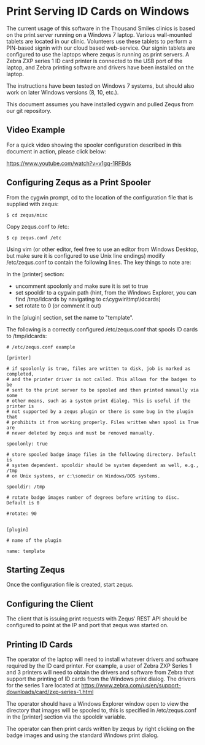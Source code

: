 Print Serving ID Cards on Windows
=================================

The current usage of this software in the Thousand Smiles clinics is based
on the print server running on a Windows 7 laptop. Various wall-mounted
tablets are located in our clinic. Volunteers use these tablets to perform
a PIN-based signin with our cloud based web-service. Our signin tablets are
configured to use the laptops where zequs is running as print servers. A Zebra 
ZXP series 1 ID card printer is connected to the USB port of the laptop, and 
Zebra printing software and drivers have been installed on the laptop. 

The instructions have been tested on Windows 7 systems, but should also work
on later Windows versions (8, 10, etc.).

This document assumes you have installed cygwin and pulled Zequs from our
git repository. 

Video Example
-------------

For a quick video showing the spooler configuration described in this 
document in action, please click below:

https://www.youtube.com/watch?v=v1gq-1RFBds

Configuring Zequs as a Print Spooler
------------------------------------

From the cygwin prompt, cd to the location of the configuration file that is
supplied with zequs: 

```
$ cd zequs/misc
```

Copy zequs.conf to /etc:

```
$ cp zequs.conf /etc
```

Using vim (or other editor, feel free to use an editor from Windows Desktop,
but make sure it is configured to use Unix line endings) modify
/etc/zequs.conf to contain the following lines. The key things to note are:

In the [printer] section:

* uncomment spoolonly and make sure it is set to true
* set spooldir to a cygwin path (hint, from the Windows Explorer, you can
find /tmp/idcards by navigating to c:\\cygwin\tmp\idcards)
* set rotate to 0 (or comment it out)

In the [plugin] section, set the name to "template".

The following is a correctly configured /etc/zequs.conf that spools ID cards
to /tmp/idcards:

```
# /etc/zequs.conf example

[printer]

# if spoolonly is true, files are written to disk, job is marked as completed,
# and the printer driver is not called. This allows for the badges to be 
# sent to the print server to be spooled and then printed manually via some 
# other means, such as a system print dialog. This is useful if the printer is 
# not supported by a zequs plugin or there is some bug in the plugin that 
# prohibits it from working properly. Files written when spool is True are 
# never deleted by zequs and must be removed manually.

spoolonly: true

# store spooled badge image files in the following directory. Default is
# system dependent. spooldir should be system dependent as well, e.g., /tmp
# on Unix systems, or c:\somedir on Windows/DOS systems.

spooldir: /tmp

# rotate badge images number of degrees before writing to disc. Default is 0

#rotate: 90


[plugin]

# name of the plugin

name: template
```

Starting Zequs
--------------

Once the configuration file is created, start zequs.

Configuring the Client
----------------------

The client that is issuing print requests with Zequs' REST API should be
configured to point at the IP and port that zequs was started on.

Printing ID Cards
-----------------

The operator of the laptop will need to install whatever drivers and software
required by the ID card printer. For example, a user of Zebra ZXP Series 1 and
3 printers will need to obtain the drivers and software from Zebra that
support the printing of ID cards from the Windows print dialog. The drivers
for the series 1 are located at
https://www.zebra.com/us/en/support-downloads/card/zxp-series-1.html

The operator should have a Windows Explorer window open to view the directory
that images will be spooled to, this is specified in /etc/zequs.conf in the
[printer] section via the spooldir variable.

The operator can then print cards written by zequs by right clicking on the
badge images and using the standard Windows print dialog.
